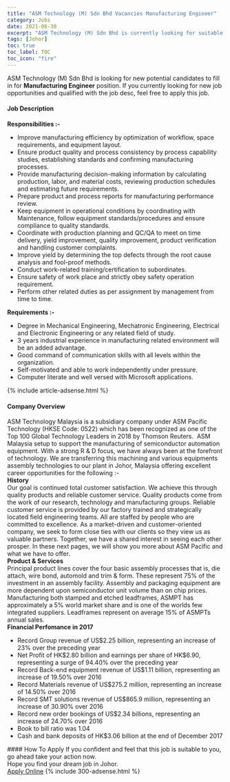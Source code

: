 ```yaml
---
title: "ASM Technology (M) Sdn Bhd Vacancies Manufacturing Engineer" 
category: Jobs 
date: 2021-06-30 
excerpt: "ASM Technology (M) Sdn Bhd is currently looking for suitable person to fill in the Manufacturing Engineer which based in Johor" 
tags: [Johor] 
toc: true 
toc_label: TOC 
toc_icon: "fire" 
--- 
```


<p>ASM Technology (M) Sdn Bhd is looking for new potential candidates to fill in for <b>Manufacturing Engineer</b> position. If you currently looking for new job opportunities and qualified with the job desc, feel free to apply this job.
</p><div><div><h4>Job Description</h4></div><div><div><span><div><div><strong>Responsibilities :-</strong><ul><li>Improve manufacturing efficiency by optimization of workflow, space requirements, and equipment layout.</li><li>Ensure product quality and process consistency by process capability studies, establishing standards and confirming manufacturing processes.</li><li>Provide manufacturing decision-making information by calculating production, labor, and material costs, reviewing production schedules and estimating future requirements.</li><li>Prepare product and process reports for manufacturing performance review.</li><li>Keep equipment in operational conditions by coordinating with Maintenance, follow equipment standards/procedures and ensure compliance to quality standards.</li><li>Coordinate with production planning and QC/QA to meet on time delivery, yield improvement, quality improvement, product verification and handling customer complaints.</li><li>Improve yield by determining the top defects through the root cause analysis and fool-proof methods.</li><li>Conduct work-related training/certification to subordinates.</li><li>Ensure safety of work place and strictly obey safety operation requirement.</li><li>Perform other related duties as per assignment by management from time to time.</li></ul><strong>Requirements :-</strong><ul><li>Degree in Mechanical Engineering, Mechatronic Engineering,&#160;Electrical and Electronic&#160;Engineering or any related field of study.</li><li>3 years&#160;industrial experience in manufacturing related environment will be an added advantage.</li><li>Good command of communication skills with all levels within the organization.</li><li>Self-motivated and able to work independently under pressure.</li><li>Computer literate and well versed with Microsoft applications.</li></ul></div></div></span></div></div></div> 
{% include article-adsense.html %} 
<div><div><h4>Company Overview</h4></div><div><div><span><div><div>
	ASM Technology Malaysia is a subsidiary company under ASM Pacific Technology (HKSE Code: 0522) which has been recognized as one of the Top 100 Global Technology Leaders in 2018 by Thomson Reuters.&#160; ASM Malaysia setup to support the manufacturing of semiconductor automation equipment. With a strong R &amp; D focus, we have always been at the forefront of technology. We are transferring this machining and various equipments assembly technologies to our plant in Johor, Malaysia offering excellent career opportunities for the following :-</div>
<div>
<strong>History</strong></div>
<div>
<div>
		Our goal is continued total customer satisfaction. We achieve this through quality products and reliable customer service. Quality products come from the work of our research, technology and manufacturing groups. Reliable customer service is provided by our factory trained and strategically located field engineering teams. All are staffed by people who are committed to excellence. As a market-driven and customer-oriented company, we seek to form close ties with our clients so they view us as valuable partners. Together, we have a shared interest in seeing each other prosper. In these next pages, we will show you more about ASM Pacific and what we have to offer.</div>
</div>
<div>
<strong>Product &amp; Services</strong></div>
<div>
<div>
		Principal product lines cover the four basic assembly processes that is, die attach, wire bond, automold and trim &amp; form. These represent 75% of the investment in an assembly facility. Assembly and packaging equipment are more dependent upon semiconductor unit volume than on chip prices. Manufacturing both stamped and etched leadframes, ASMPT has approximately a 5% world market share and is one of the worlds few integrated suppliers. Leadframes represent on average 15% of ASMPTs annual sales.</div>
</div>
<div>
<strong>Financial Perfomance in 2017</strong></div>
<ul>
<li>
		Record Group revenue of US$2.25 billion, representing an increase of 23% over the preceding year</li>
<li>
		Net Profit of HK$2.80 billion and earnings per share of HK$6.90, representing a surge of 94.40% over the preceding year</li>
<li>
		Record Back-end equipment revenue of US$1.11 billion, representing an increase of 19.50% over 2016</li>
<li>
		Record Materials revenue of US$275.2 million, representing an increase of 14.50% over 2016</li>
<li>
		Record SMT solutions revenue of US$865.9 million, representing an increase of 30.90% over 2016</li>
<li>
		Record new order bookings of US$2.34 billions, representing an increase of 24.70% over 2016</li>
<li>
		Book to bill ratio was 1.04</li>
<li>
		Cash and bank deposits of HK$3.06 billion at the end of December 2017</li>
</ul></div></span></div></div></div> 
#### How To Apply 
If you confident and feel that this job is suitable to you, go ahead take your action now. <br/> 
Hope you find your dream job in Johor. <br/> 
<a href="https://www.jobstreet.com.my/en/job/manufacturing-engineer-4602104?jobId=jobstreet-my-job-4602104&" class="btn btn--info" target="_blank" rel="nofollow noopenner">Apply Online</a> 
{% include 300-adsense.html %} 